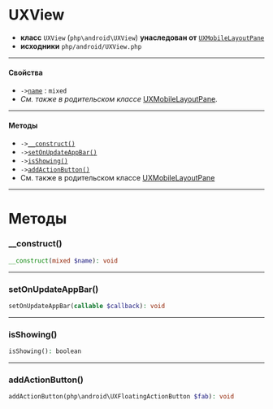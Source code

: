 # UXView

- **класс** `UXView` (`php\android\UXView`) **унаследован от** [`UXMobileLayoutPane`](https://github.com/VenityStudio/android/tree/master/jphp-android-ext/api-docs/classes/php/android/UXMobileLayoutPane.ru.md)
- **исходники** `php/android/UXView.php`

---

#### Свойства

- `->`[`name`](#prop-name) : `mixed`
- *См. также в родительском классе* [UXMobileLayoutPane](https://github.com/VenityStudio/android/tree/master/jphp-android-ext/api-docs/classes/php/android/UXMobileLayoutPane.ru.md).

---

#### Методы

- `->`[`__construct()`](#method-__construct)
- `->`[`setOnUpdateAppBar()`](#method-setonupdateappbar)
- `->`[`isShowing()`](#method-isshowing)
- `->`[`addActionButton()`](#method-addactionbutton)
- См. также в родительском классе [UXMobileLayoutPane](https://github.com/VenityStudio/android/tree/master/jphp-android-ext/api-docs/classes/php/android/UXMobileLayoutPane.ru.md)

---
# Методы

<a name="method-__construct"></a>

### __construct()
```php
__construct(mixed $name): void
```

---

<a name="method-setonupdateappbar"></a>

### setOnUpdateAppBar()
```php
setOnUpdateAppBar(callable $callback): void
```

---

<a name="method-isshowing"></a>

### isShowing()
```php
isShowing(): boolean
```

---

<a name="method-addactionbutton"></a>

### addActionButton()
```php
addActionButton(php\android\UXFloatingActionButton $fab): void
```